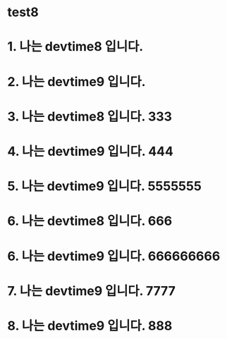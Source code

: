 # test8


# 1. 나는 devtime8 입니다.

# 2. 나는 devtime9 입니다.


# 3. 나는 devtime8 입니다. 333

# 4. 나는 devtime9 입니다. 444
# 5. 나는 devtime9 입니다. 5555555

# 6. 나는 devtime8 입니다. 666
# 6. 나는 devtime9 입니다. 666666666

# 7. 나는 devtime9 입니다. 7777


# 8. 나는 devtime9 입니다. 888